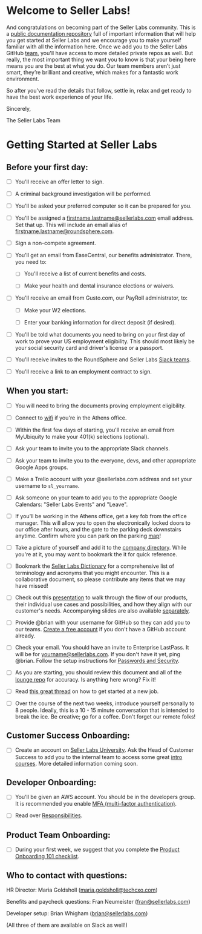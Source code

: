 # Welcome to Seller Labs!

And congratulations on becoming part of the Seller Labs community. This is a [public documentation repository](https://readwrite.com/2013/09/30/understanding-github-a-journey-for-beginners-part-1/) full of important information that will help you get started at Seller Labs and we encourage you to make yourself familiar with all the information here. Once we add you to the Seller Labs GitHub [team](https://github.com/sellerlabs), you'll have access to more detailed private repos as well. But really, the most important thing we want you to know is that your being here means you are the best at what you do. Our team members aren’t just smart, they’re brilliant and creative, which makes for a fantastic work environment.

So after you’ve read the details that follow, settle in, relax and get ready to have the best work experience of your life.

Sincerely,

The Seller Labs Team

# Getting Started at Seller Labs

## Before your first day:
- [ ] You'll receive an offer letter to sign.

- [ ] A criminal background investigation will be performed.

- [ ] You'll be asked your preferred computer so it can be prepared for you.

- [ ] You'll be assigned a firstname.lastname@sellerlabs.com email address. Set that up. This will include an email alias of firstname.lastname@roundsphere.com.

- [ ] Sign a non-compete agreement.

- [ ] You'll get an email from EaseCentral, our benefits administrator. There, you need to:

  - [ ] You'll receive a list of current benefits and costs.

  - [ ] Make your health and dental insurance elections or waivers.

- [ ] You'll receive an email from Gusto.com, our PayRoll administrator, to:

  - [ ] Make your W2 elections.

  - [ ] Enter your banking information for direct deposit (if desired).

- [ ] You'll be told what documents you need to bring on your first day of work to prove your US employment eligibility. This should most likely be your social security card and driver's license or a passport.

- [ ] You'll receive invites to the RoundSphere and Seller Labs [Slack teams](https://github.com/sellerlabs/lounge/blob/master/slack-guidelines.md).

- [ ] You'll receive a link to an employment contract to sign.

## When you start:
- [ ] You will need to bring the documents proving employment eligibility.

- [ ] Connect to [wifi](https://github.com/sellerlabs/lounge/blob/master/wifi.md) if you're in the Athens office.

- [ ] Within the first few days of starting, you'll receive an email from MyUbiquity to make your 401(k) selections (optional).

- [ ] Ask your team to invite you to the appropriate Slack channels.

- [ ] Ask your team to invite you to the everyone, devs, and other appropriate Google Apps groups.

- [ ] Make a Trello account with your @sellerlabs.com address and set your username to `sl_yourname`.

- [ ] Ask someone on your team to add you to the appropriate Google Calendars: "Seller Labs Events" and "Leave".

- [ ] If you'll be working in the Athens office, get a key fob from the office manager. This will allow you to open the electronically locked doors to our office after hours, and the gate to the parking deck downstairs anytime. Confirm where you can park on the parking [map](https://51ea6219-a-926af68e-s-sites.googlegroups.com/a/roundsphere.com/sellerlabsnet/office-space/parking/athens-parking-map.jpg)!

- [ ] Take a picture of yourself and add it to the [company directory](https://sites.google.com/a/roundsphere.com/sellerlabsnet/directory). While you're at it, you may want to bookmark the it for quick reference.

- [ ] Bookmark the [Seller Labs Dictionary](https://docs.google.com/document/d/1hL93Ibz2Y2CUGHoCElv13T6N57yxetNSz35yvZAJ3jM/edit#) for a comprehensive list of terminology and acronyms that you might encounter. This is a collaborative document, so please contribute any items that we may have missed!

- [ ] Check out this [presentation](https://www.youtube.com/watch?v=0-eSJVQrVS0) to walk through the flow of our products, their individual use cases and possibilities, and how they align with our customer's needs. Accompanying slides are also available [separately](https://docs.google.com/a/roundsphere.com/presentation/d/1MEPxa-Z1XGlr2NB12mcWg5K3muQ9l5dNSc7XO-u0IG8/edit?usp=sharing).

- [ ] Provide @brian with your username for GitHub so they can add you to our teams. [Create a free account](https://github.com/join) if you don't have a GitHub account already.

- [ ] Check your email. You should have an invite to Enterprise LastPass. It will be for yourname@sellerlabs.com. If you don't have it yet, ping @brian. Follow the setup instructions for [Passwords and Security](https://github.com/sellerlabs/lounge/blob/master/passwords.md).

- [ ] As you are starting, you should review this document and all of the [lounge repo](https://github.com/sellerlabs/lounge) for accuracy. Is anything here wrong? Fix it!

- [ ] Read [this great thread](https://twitter.com/KieranSnyder/status/774253168247005185) on how to get started at a new job.

- [ ] Over the course of the next two weeks, introduce yourself personally to 8 people. Ideally, this is a 10 - 15 minute conversation that is intended to break the ice. Be creative; go for a coffee. Don't forget our remote folks!

## Customer Success Onboarding:
- [ ] Create an account on [Seller Labs University](https://www.sellerlabsuniversity.com/users/sign_up). Ask the Head of Customer Success to add you to the internal team to access some great [intro courses](https://github.com/sellerlabs/customer-success/blob/master/documentation/slu-courses.md).  More detailed information coming soon.

## Developer Onboarding:
- [ ] You'll be given an AWS account. You should be in the developers group. It is recommended you enable [MFA (multi-factor authentication)](https://github.com/sellerlabs/lounge/blob/master/mfa.md).

- [ ] Read over [Responsibilities](https://github.com/sellerlabs/lounge/blob/master/responsibilities.md).

## Product Team Onboarding:
- [ ] During your first week, we suggest that you complete the [Product Onboarding 101 checklist](https://github.com/sellerlabs/lounge/blob/master/product_onboarding.md).

## Who to contact with questions:
HR Director: Maria Goldsholl (maria.goldsholl@techcxo.com)

Benefits and paycheck questions: Fran Neumeister (fran@sellerlabs.com)

Developer setup: Brian Whigham (brian@sellerlabs.com)

(All three of them are available on Slack as well!)
